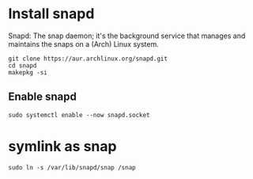 # Install snapd

Snapd: The snap daemon; it's the background service that manages and maintains the snaps on a (Arch) Linux system.

```
git clone https://aur.archlinux.org/snapd.git
cd snapd
makepkg -si
```

## Enable snapd
```
sudo systemctl enable --now snapd.socket
```

# symlink as snap
```
sudo ln -s /var/lib/snapd/snap /snap
